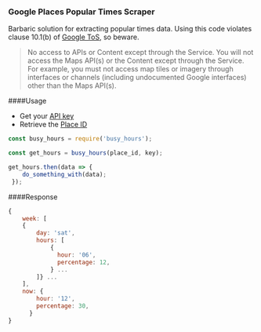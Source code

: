 ### Google Places Popular Times Scraper

Barbaric solution for extracting popular times data. 
Using this code violates clause 10.1(b) of [Google ToS](https://developers.google.com/maps/terms?#section_10_1), so beware.

>No access to APIs or Content except through the Service. You will not access the Maps API(s) or the Content except through the Service. For example, you must not access map tiles or imagery through interfaces or channels (including undocumented Google interfaces) other than the Maps API(s).
>


####Usage

* Get your [API key](https://developers.google.com/places/web-service/)
* Retrieve the [Place ID](https://developers.google.com/maps/documentation/javascript/examples/places-placeid-finder)

```javascript
const busy_hours = require('busy_hours');

const get_hours = busy_hours(place_id, key);

get_hours.then(data => {
    do_something_with(data); 
 });
```
####Response

```javascript
{
    week: [
    {
        day: 'sat',
        hours: [
            { 
              hour: '06',
              percentage: 12,
            } ...
        ]} ...
    ],
    now: { 
        hour: '12',
        percentage: 30,
      }
}

```
